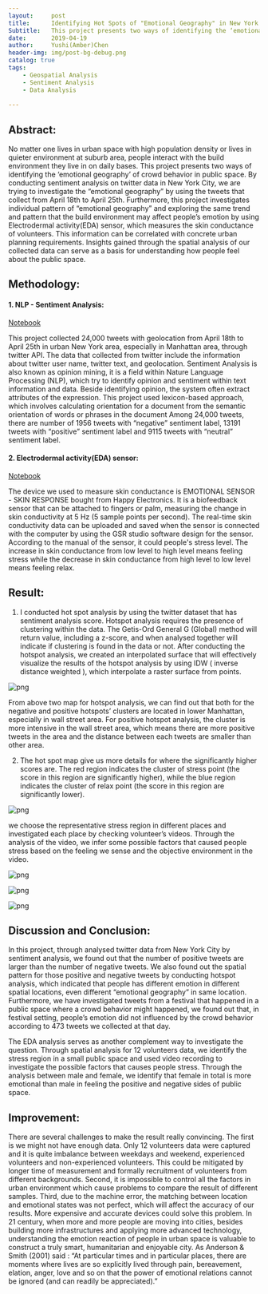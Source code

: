 ```yaml
---
layout:     post
title:      Identifying Hot Spots of "Emotional Geography" in New York City 
Subtitle:   This project presents two ways of identifying the ‘emotional geography’ of crowd behavior in public space.First is sentimental analysis on Twitter data, another is analyzing the data collected by using Electrodermal activity(EDA) sensor. 
date:       2019-04-19
author:     Yushi(Amber)Chen
header-img: img/post-bg-debug.png
catalog: true
tags:
    - Geospatial Analysis
    - Sentiment Analysis  
    - Data Analysis
    
---
```


## Abstract: 

No matter one lives in urban space with high population density or lives in quieter environment at suburb area, people interact with the build environment they live in on daily bases. This project presents two ways of identifying the ‘emotional geography’ of crowd behavior in public space. By conducting sentiment analysis on twitter data in New York City, we are trying to investigate the “emotional geography” by using the tweets that collect from April 18th to April 25th. Furthermore, this project investigates individual pattern of “emotional geography” and exploring the same trend and pattern that the build environment may affect people’s emotion by using Electrodermal activity(EDA) sensor, which measures the skin conductance of volunteers. This information can be correlated with concrete urban planning requirements. Insights gained through the spatial analysis of our collected data can serve as a basis for understanding how people feel about the public space. 

## Methodology:
#### 1. NLP - Sentiment Analysis: 
 [Notebook](https://github.com/Amberchen724/Twitter-and-EDA_-Spatial-Analysis/blob/master/sentimental_analysis_notebook.ipynb)
    
This project collected 24,000 tweets with geolocation from April 18th to April 25th in urban New York area, especially in Manhattan area, through twitter API. The data that collected from twitter include the information about twitter user name, twitter text, and geolocation. Sentiment Analysis is also known as opinion mining, it is a field within Nature Language Processing (NLP), which try to identify opinion and sentiment within text information and data. Beside identifying opinion, the system often extract attributes of the expression. This project used lexicon-based approach, which involves calculating orientation for a document from the semantic orientation of words or phrases in the document Among 24,000 tweets, there are number of 1956 tweets with “negative” sentiment label, 13191 tweets with “positive” sentiment label and 9115 tweets with “neutral” sentiment label. 
    
#### 2. Electrodermal activity(EDA) sensor:
[Notebook](https://github.com/Amberchen724/Twitter-and-EDA_-Spatial-Analysis/blob/master/Data_Processing.ipynb)
    
The device we used to measure skin conductance is EMOTIONAL SENSOR - SKIN RESPONSE bought from Happy Electronics. It is a biofeedback sensor that can be attached to fingers or palm, measuring the change in skin conductivity at 5 Hz (5 sample points per second). The real-time skin conductivity data can be uploaded and saved when the sensor is connected with the computer by using the GSR studio software design for the sensor. According to the manual of the sensor, it could people's stress level. The increase in skin conductance from low level to high level means feeling stress while the decrease in skin conductance from high level to low level means feeling relax.


## Result:
1. I conducted hot spot analysis by using the twitter dataset that has sentiment analysis score. Hotspot analysis requires the presence of clustering within  the data. The Getis-Ord General G (Global) method will return value, including a z-score, and when analysed together will indicate if clustering is found in the data or not. After conducting the hotspot analysis, we created an interpolated surface that will effectively visualize the results of the hotspot analysis by using IDW ( inverse distance weighted ), which interpolate a raster surface from points. 

![png](https://raw.githubusercontent.com/Amberchen724/Twitter-and-EDA_-Spatial-Analysis/master/HotSpotAnalysis.png)


From above two map for hotspot analysis, we can find out that both for the negative and positive hotspots’ clusters are located in lower Manhattan, especially in wall street area. For positive hotspot analysis, the cluster is more intensive in the wall street area, which means there are more positive tweets in the area and the distance between each tweets are smaller than other area. 

2. The hot spot map give us more details for where the significantly higher scores are. The red region indicates the cluster of stress point (the score in this region are significantly higher), while the blue region indicates the cluster of relax point (the score in this region are significantly lower). 
    
![png](https://raw.githubusercontent.com/Amberchen724/Twitter-and-EDA_-Spatial-Analysis/master/Kernel%20Density.png)
 
we choose the representative stress region in different places and investigated each place by checking volunteer’s videos. Through the analysis of the video, we infer some possible factors that caused  people stress based on the feeling we sense and the objective environment in the video. 
    

![png](https://raw.githubusercontent.com/Amberchen724/Twitter-and-EDA_-Spatial-Analysis/master/Female%20vs.%20Male.png)

![png](https://raw.githubusercontent.com/Amberchen724/Twitter-and-EDA_-Spatial-Analysis/master/Weekend%20vs.%20Week.png)

![png](https://raw.githubusercontent.com/Amberchen724/Twitter-and-EDA_-Spatial-Analysis/master/Experience%20vs.%20No-experience.png)

## Discussion and Conclusion:  

In this project, through analysed  twitter data from New York City by sentiment analysis, we found out that the number of  positive tweets are larger than the number of negative tweets. We also found out the spatial pattern for those positive and negative tweets by conducting hotspot analysis, which indicated that people has different emotion in different spatial locations, even different “emotional geography” in same location. Furthermore, we have investigated tweets from a festival that happened in a public space where a crowd behavior might happened, we found out that, in festival setting, people’s emotion did not influenced by the crowd behavior according to 473 tweets we collected at that day.

The EDA analysis serves as another complement way to investigate the question. Through spatial analysis for 12 volunteers data, we identify the stress region in a small public space and used video recording to investigate the possible factors that causes people stress. Through the analysis between male and female, we identify that female in total is more emotional than male in feeling the positive and negative sides of public space. 

## Improvement:

There are several challenges  to make the result really convincing. The first is we might not have enough data. Only 12 volunteers data were captured and it is quite imbalance between weekdays and weekend, experienced volunteers and non-experienced volunteers. This could be mitigated by longer time of measurement and formally recruitment of volunteers from different backgrounds. Second, it is impossible to control all the factors in urban environment which cause problems to compare the result of different samples. Third, due to the machine error, the matching between location and emotional states was not perfect, which will affect the accuracy of our results.  More expensive and accurate devices could solve this problem. In 21 century,  when more and more people are moving into cities, besides building more infrastructures and applying more advanced technology, understanding the emotion reaction of people in urban space is valuable to construct a truly smart, humanitarian and enjoyable city. As Anderson & Smith (2001) said : “At particular times and in particular places, there are moments where lives are so explicitly lived through pain, bereavement, elation, anger, love and so on that the power of emotional relations cannot be ignored (and can readily be appreciated).”



```python

```
